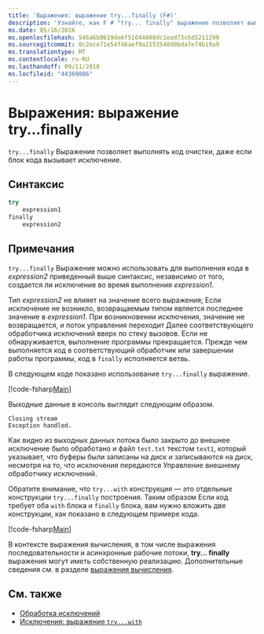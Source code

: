 ```yaml
---
title: 'Выражения: выражение try...finally (F#)'
description: 'Узнайте, как F # "try... finally" выражение позволяет выполнять код очистки, даже если блок кода вызывает исключение.'
ms.date: 05/16/2016
ms.openlocfilehash: 546a6b0619de6f51044600dc1ead73c6d5211299
ms.sourcegitcommit: 8c2ece71e54f46aef9a2153540d0bda7e74b19a9
ms.translationtype: MT
ms.contentlocale: ru-RU
ms.lasthandoff: 09/11/2018
ms.locfileid: "44369086"
---
```

# <a name="exceptions-the-tryfinally-expression"></a>Выражения: выражение try...finally

`try...finally` Выражение позволяет выполнять код очистки, даже если блок кода вызывает исключение.

## <a name="syntax"></a>Синтаксис

```fsharp
try
    expression1
finally
    expression2
```

## <a name="remarks"></a>Примечания

`try...finally` Выражение можно использовать для выполнения кода в *expression2* приведенный выше синтаксис, независимо от того, создается ли исключение во время выполнения *expression1*.

Тип *expression2* не влияет на значение всего выражения; Если исключение не возникло, возвращаемым типом является последнее значение в *expression1*. При возникновении исключения, значение не возвращается, и поток управления переходит Далее соответствующего обработчика исключений вверх по стеку вызовов. Если не обнаруживается, выполнение программы прекращается. Прежде чем выполняется код в соответствующий обработчик или завершении работы программы, код в `finally` исполняется ветвь.

В следующем коде показано использование `try...finally` выражение.

[!code-fsharp[Main](../../../../samples/snippets/fsharp/lang-ref-2/snippet5701.fs)]

Выходные данные в консоль выглядит следующим образом.

```
Closing stream
Exception handled.
```

Как видно из выходных данных потока было закрыто до внешнее исключение было обработано и файл `test.txt` текстом `test1`, который указывает, что буферы были записаны на диск и записываются на диск, несмотря на то, что исключения передаются Управление внешнему обработчику исключений.

Обратите внимание, что `try...with` конструкция — это отдельные конструкции `try...finally` построения. Таким образом Если код требует оба `with` блока и `finally` блока, вам нужно вложить две конструкции, как показано в следующем примере кода.

[!code-fsharp[Main](../../../../samples/snippets/fsharp/lang-ref-2/snippet5702.fs)]

В контексте выражения вычисления, в том числе выражения последовательности и асинхронные рабочие потоки, **try... finally** выражения могут иметь собственную реализацию. Дополнительные сведения см. в разделе [выражения вычисления](../computation-expressions.md).

## <a name="see-also"></a>См. также

- [Обработка исключений](index.md)
- [Исключения: выражение `try...with`](the-try-with-expression.md)
